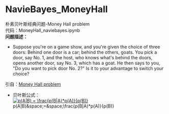 # NavieBayes_MoneyHall
朴素贝叶斯经典问题-Money Hall problem  
代码：MoneyHall_naviebayes.ipynb  
**问题描述：**
- Suppose you're on a game show, and you're given the choice of three doors: Behind one door is a car; behind the others, goats. You pick a door, say No. 1, and the host, who knows what's behind the doors, opens another door, say No. 3, which has a goat. He then says to you, "Do you want to pick door No. 2?" Is it to your advantage to switch your choice?  
  
引自：[Money Hall problem](https://en.wikipedia.org/wiki/Monty_Hall_problem)  
- 贝叶斯公式：  
<a href="https://www.codecogs.com/eqnedit.php?latex=p(A|B)&space;=&space;\frac{p(B|A)*p(A)}{p(B)}" target="_blank"><img src="https://latex.codecogs.com/gif.latex?p(A|B)&space;=&space;\frac{p(B|A)*p(A)}{p(B)}" title="p(A|B) = \frac{p(B|A)*p(A)}{p(B)}" /></a>  
p(A|B)&space;=&space;\frac{p(B|A)*p(A)}{p(B)}

